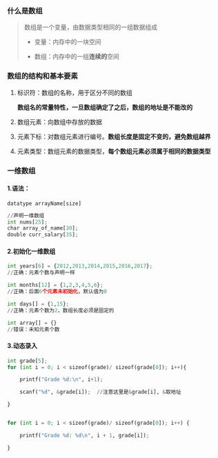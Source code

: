 ### 什么是数组

> 数组是一个变量，由数据类型相同的一组数据组成
> 
> - 变量：内存中的一块空间
> 
> - 数组：内存中的一组**连续的**空间

### 数组的结构和基本要素

1. 标识符：数组的名称，用于区分不同的数组

   **数组名的常量特性，一旦数组确定了之后，数组的地址是不能改的**

2. 数组元素：向数组中存放的数据

3. 元素下标：对数组元素进行编号。**数组长度是固定不变的，避免数组越界**

4. 元素类型：数组元素的数据类型，**每个数组元素必须属于相同的数据类型**

### 一维数组

#### 1.语法：

`datatype arrayName[size]`

```python
//声明一维数组
int nums[25];
char array_of_name[30];
double curr_salary[35];
```

#### 2.初始化一维数组

```python
int years[6] = {2012,2013,2014,2015,2016,2017};
//正确：元素个数与声明一样

int months[12] = {1,2,3,4,5,6};
//正确：后面6个元素未初始化，默认值为0

int days[] = {1,15};
//正确：元素个数为2，数组长度必须是固定的

int array[] = {}
//错误：未知元素个数
```

#### 3.动态录入

```python
int grade[5];
for (int i = 0; i < sizeof(grade)/ sizeof(grade[0]); i++){

    printf("Grade %d:\n", i+1);

    scanf("%d", &grade[i]);  //注意这里是&grade[i], &取地址

}


for (int i = 0; i < sizeof(grade)/ sizeof(grade[0]); i++) {

    printf("Grade %d: %d\n", i + 1, grade[i]);

}
```
